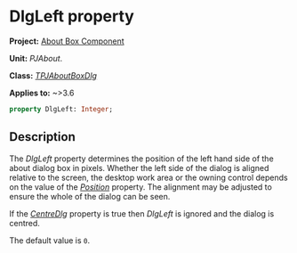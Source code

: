 # DlgLeft property

**Project:** [About Box Component](../API.md)

**Unit:** _PJAbout_.

**Class:** [_TPJAboutBoxDlg_](./TPJAboutBoxDlg.md)

**Applies to:** ~>3.6

```pascal
property DlgLeft: Integer;
```

## Description

The _DlgLeft_ property determines the position of the left hand side of the about dialog box in pixels. Whether the left side of the dialog is aligned relative to the screen, the desktop work area or the owning control depends on the value of the [_Position_](./TPJAboutBoxDlg-Position.md) property. The alignment may be adjusted to ensure the whole of the dialog can be seen.

If the [_CentreDlg_](./TPJAboutBoxDlg-CentreDlg.md) property is true then _DlgLeft_ is ignored and the dialog is centred.

The default value is `0`.
